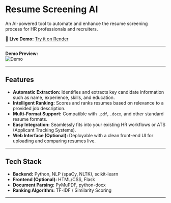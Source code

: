 # Resume Screening AI

An AI-powered tool to automate and enhance the resume screening process for HR professionals and recruiters.

🔗 **Live Demo:** [Try it on Render](https://resumematcher.onrender.com/)  

 ---
 
**Demo Preview:**  
![Demo](https://github.com/user-attachments/assets/823d12e9-038a-4766-9120-859735ea99fa)

---

## Features

- **Automatic Extraction:** Identifies and extracts key candidate information such as name, experience, skills, and education.
- **Intelligent Ranking:** Scores and ranks resumes based on relevance to a provided job description.
- **Multi-Format Support:** Compatible with `.pdf`, `.docx`, and other standard resume formats.
- **Easy Integration:** Seamlessly fits into your existing HR workflows or ATS (Applicant Tracking Systems).
- **Web Interface (Optional):** Deployable with a clean front-end UI for uploading and comparing resumes live.

---

## Tech Stack

- **Backend:** Python, NLP (spaCy, NLTK), scikit-learn
- **Frontend (Optional):** HTML/CSS, Flask
- **Document Parsing:** PyMuPDF, python-docx
- **Ranking Algorithm:** TF-IDF / Similarity Scoring

---

